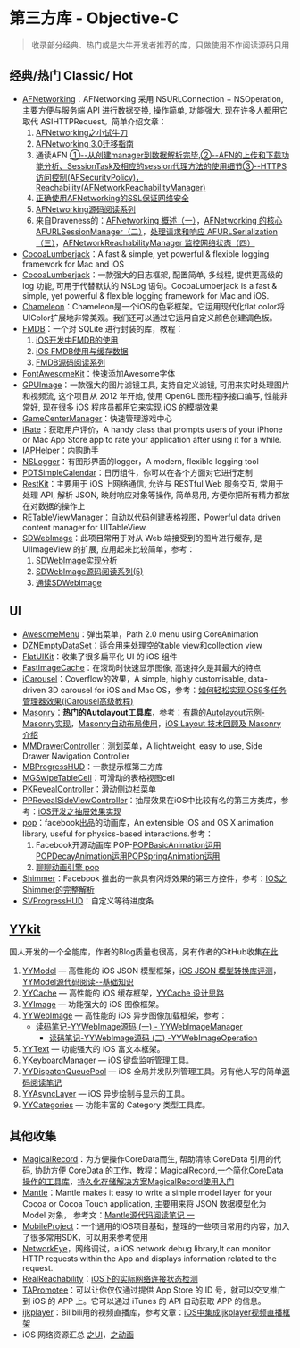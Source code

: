 # 第三方库 - Objective-C
> 收录部分经典、热门或是大牛开发者推荐的库，只做使用不作阅读源码只用

## 经典/热门 Classic/ Hot
- [AFNetworking][1]：AFNetworking 采用 NSURLConnection + NSOperation, 主要方便与服务端 API 进行数据交换, 操作简单, 功能强大, 现在许多人都用它取代 ASIHTTPRequest。简单介绍文章：
	1. [AFNetworking之小试牛刀][2]
	2. [AFNetworking 3.0迁移指南][3]
	3. 通读AFN [①--从创建manager到数据解析完毕][4],[②--AFN的上传和下载功能分析、SessionTask及相应的session代理方法的使用细节][5][③--HTTPS访问控制(AFSecurityPolicy)，Reachability(AFNetworkReachabilityManager)][6]
	4. [正确使用AFNetworking的SSL保证网络安全][7]
	5. [AFNetworking源码阅读系列][8]
	6. 来自Draveness的：[AFNetworking 概述（一）][9]，[AFNetworking 的核心 AFURLSessionManager（二）][10]，[处理请求和响应 AFURLSerialization（三）][11]，[AFNetworkReachabilityManager 监控网络状态（四）][12]
- [CocoaLumberjack][13]：A fast & simple, yet powerful & flexible logging framework for Mac and iOS
- [CocoaLumberjack][14]：一款强大的日志框架, 配置简单, 多线程, 提供更高级的 log 功能, 可用于代替默认的 NSLog 语句。CocoaLumberjack is a fast & simple, yet powerful & flexible logging framework for Mac and iOS.
- [Chameleon][15]：Chameleon是一个iOS的色彩框架。它运用现代化flat color将UIColor扩展地非常美观。我们还可以通过它运用自定义颜色创建调色板。
- [FMDB][16]：一个对 SQLite 进行封装的库，教程：
	1. [iOS开发中FMDB的使用][17]
	2. [iOS FMDB使用与缓存数据][18]
	3. [FMDB源码阅读系列][19]
- [FontAwesomeKit][20]：快速添加Awesome字体
- [GPUImage][21]：一款强大的图片滤镜工具, 支持自定义滤镜, 可用来实时处理图片和视频流, 这个项目从 2012 年开始, 使用 OpenGL 图形程序接口编写, 性能非常好, 现在很多 iOS 程序员都用它来实现 iOS 的模糊效果
- [GameCenterManager][22]：快速管理游戏中心
- [iRate][23]：获取用户评价，A handy class that prompts users of your iPhone or Mac App Store app to rate your application after using it for a while. 
- [IAPHelper][24]：内购助手
- [NSLogger][25]：有图形界面的logger，A modern, flexible logging tool
- [PDTSimpleCalendar][26]：日历组件，你可以在各个方面对它进行定制
- [RestKit][27]：主要用于 iOS 上网络通信, 允许与 RESTful Web 服务交互, 常用于处理 API, 解析 JSON, 映射响应对象等操作, 简单易用, 方便你把所有精力都放在对数据的操作上
- [RETableViewManager][28]：自动以代码创建表格视图，Powerful data driven content manager for UITableView.
- [SDWebImage][29]：此项目常用于对从 Web 端接受到的图片进行缓存, 是 UIImageView 的扩展, 应用起来比较简单，参考：
	1. [SDWebImage实现分析][30]
	2. [SDWebImage源码阅读系列(5)][31]
	3. [通读SDWebImage][32]

## UI
- [AwesomeMenu][33]：弹出菜单，Path 2.0 menu using CoreAnimation
- [DZNEmptyDataSet][34]：适合用来处理空的table view和collection view
- [FlatUIKit][35]：收集了很多扁平化 UI 的 iOS 组件
- [FastImageCache][36]：在滚动时快速显示图像, 高速持久是其最大的特点
- [iCarousel][37]：Coverflow的效果，A simple, highly customisable, data-driven 3D carousel for iOS and Mac OS，参考：[如何轻松实现iOS9多任务管理器效果(iCarousel高级教程)][38]
- [Masonry][39]：**热门的Autolayout工具库**，参考：[有趣的Autolayout示例-Masonry实现][40]，[Masonry自动布局使用][41]，[iOS Layout 技术回顾及 Masonry 介绍][42]
- [MMDrawerController][43]：测划菜单，A lightweight, easy to use, Side Drawer Navigation Controller
- [MBProgressHUD][44]：一款提示框第三方库
- [MGSwipeTableCell][45]：可滑动的表格视图cell
- [PKRevealController][46]：滑动侧边栏菜单
- [PPRevealSideViewController][47]：抽屉效果在iOS中比较有名的第三方类库，参考：[iOS开发之抽屉效果实现][48]
- [pop][49]：facebook出品的动画库，An extensible iOS and OS X animation library, useful for physics-based interactions.参考：
	1. Facebook开源动画库 POP-[POPBasicAnimation运用][50][POPDecayAnimation运用][51][POPSpringAnimation运用][52]
	2. [聊聊动画引擎 pop][53]
- [Shimmer][54]：Facebook 推出的一款具有闪烁效果的第三方控件，参考：[IOS之Shimmer的完整解析][55]
- [SVProgressHUD][56]：自定义等待进度条


## [YYkit][57]
国人开发的一个全能库，作者的Blog质量也很高，另有作者的GitHub收集[在此][58]
1. [YYModel][59] — 高性能的 iOS JSON 模型框架，[iOS JSON 模型转换库评测][60]，[YYModel源代码阅读--基础知识][61]
2. [YYCache][62] — 高性能的 iOS 缓存框架，[YYCache 设计思路][63]
3. [YYImage][64] — 功能强大的 iOS 图像框架。
4. [YYWebImage][65] — 高性能的 iOS 异步图像加载框架，参考：
	- [读码笔记-YYWebImage源码 (一) - YYWebImageManager][66]
		- [读码笔记-YYWebImage源码 (二) -YYWebImageOperation][67]
5. [YYText][68] — 功能强大的 iOS 富文本框架。
6. [YKeyboardManager][69] — iOS 键盘监听管理工具。
7. [YYDispatchQueuePool][70] — iOS 全局并发队列管理工具。另有他人写的简单[源码阅读笔记][71]
8. [YYAsyncLayer][72] — iOS 异步绘制与显示的工具。
9. [YYCategories][73] — 功能丰富的 Category 类型工具库。


## 其他收集
- [MagicalRecord][74]：为方便操作CoreData而生, 帮助清除 CoreData 引用的代码, 协助方便 CoreData 的工作，教程：[MagicalRecord,一个简化CoreData操作的工具库][75]，[持久化存储解决方案MagicalRecord使用入门][76]
- [Mantle][77]：Mantle makes it easy to write a simple model layer for your Cocoa or Cocoa Touch application, 主要用来将 JSON 数据模型化为 Model 对象， 参考文：[Mantle源代码阅读笔记 一][78]
- [MobileProject][79]：一个通用的IOS项目基础，整理的一些项目常用的内容，加入了很多常用SDK，可以用来参考使用
- [NetworkEye][80]，网络调试，a iOS network debug library,It can monitor HTTP requests within the App and displays information related to the request.
- [RealReachability][81]：[iOS下的实际网络连接状态检测][82]
- [TAPromotee][83]：可以让你仅仅通过提供 App Store 的 ID 号，就可以交叉推广到 iOS 的 APP 上。它可以通过 iTunes 的 API 自动获取 APP 的信息。
- [ijkplayer][84]：Bilibili用的视频直播库，参考文章：[iOS中集成ijkplayer视频直播框架][85]
- iOS 网络资源汇总 [之UI][86]，[之动画][87]

[1]:	https://github.com/AFNetworking/AFNetworking "AFNetworking"
[2]:	http://www.jianshu.com/p/8cc137ac26f0 "AFNetworking之小试牛刀"
[3]:	http://www.jianshu.com/p/047463a7ce9b "AFNetworking 3.0迁移指南"
[4]:	http://www.cnblogs.com/Mike-zh/p/5167017.html "通读AFN①--从创建manager到数据解析完毕"
[5]:	http://www.cnblogs.com/Mike-zh/p/5172389.html "通读AFN②--AFN的上传和下载功能分析、SessionTask及相应的session代理方法的使用细节"
[6]:	http://www.cnblogs.com/Mike-zh/p/5174238.html "通读AFN③--HTTPS访问控制(AFSecurityPolicy)，Reachability(AFNetworkReachabilityManager)"
[7]:	http://www.jianshu.com/p/4102b817ff2f "正确使用AFNetworking的SSL保证网络安全"
[8]:	http://www.cnblogs.com/polobymulberry/category/785705.html "AFNetworking源码阅读系列"
[9]:	http://draveness.me/afnetworking1/ "AFNetworking 概述（一）"
[10]:	http://draveness.me/afnetworking2/ "AFNetworking 的核心 AFURLSessionManager（二）"
[11]:	http://draveness.me/afnetworking3/ "处理请求和响应 AFURLSerialization（三）"
[12]:	http://draveness.me/afnetworking4/ "AFNetworkReachabilityManager 监控网络状态（四）"
[13]:	https://github.com/CocoaLumberjack/CocoaLumberjack "CocoaLumberjack"
[14]:	https://github.com/CocoaLumberjack/CocoaLumberjack "CocoaLumberjack"
[15]:	https://github.com/ViccAlexander/Chameleon "Chameleon"
[16]:	https://github.com/ccgus/fmdb "FMDB"
[17]:	http://www.cnblogs.com/jerehedu/p/5025950.html "iOS开发中FMDB的使用"
[18]:	http://www.jianshu.com/p/968c381cb7d7 "iOS FMDB使用与缓存数据"
[19]:	http://www.cnblogs.com/polobymulberry/category/789988.html "FMDB源码阅读系列(2)"
[20]:	https://github.com/PrideChung/FontAwesomeKit "FontAwesomeKit"
[21]:	https://github.com/BradLarson/GPUImage "GPUImage"
[22]:	https://github.com/nihalahmed/GameCenterManager "GameCenterManager"
[23]:	https://github.com/nicklockwood/iRate "iRate"
[24]:	https://github.com/saturngod/IAPHelper "IAPHelper"
[25]:	https://github.com/fpillet/NSLogger "NSLogger"
[26]:	https://github.com/jivesoftware/PDTSimpleCalendar "PDTSimpleCalendar"
[27]:	https://github.com/RestKit/RestKit "RestKit"
[28]:	https://github.com/romaonthego/RETableViewManager "RETableViewManager"
[29]:	https://github.com/rs/SDWebImage "SDWebImage"
[30]:	http://southpeak.github.io/blog/2015/02/07/sourcecode-sdwebimage/ "SDWebImage实现分析"
[31]:	http://www.cnblogs.com/polobymulberry/category/785704.html "SDWebImage源码阅读系列(5)"
[32]:	http://zzk.cnblogs.com/s?w=blog:Mike-zh%20%E9%80%9A%E8%AF%BBSDWebImage "通读SDWebImage"
[33]:	https://github.com/levey/AwesomeMenu "AwesomeMenu"
[34]:	https://github.com/dzenbot/DZNEmptyDataSet "DZNEmptyDataSet"
[35]:	https://github.com/Grouper/FlatUIKit "FlatUIKit"
[36]:	https://github.com/path/FastImageCache "FastImageCache"
[37]:	https://github.com/nicklockwood/iCarousel "iCarousel"
[38]:	http://www.cnblogs.com/jgCho/p/5275408.html "如何轻松实现iOS9多任务管理器效果(iCarousel高级教程)"
[39]:	https://github.com/SnapKit/Masonry "Masonry"
[40]:	http://tutuge.me/2015/05/23/autolayout-example-with-masonry/ "有趣的Autolayout示例-Masonry实现"
[41]:	http://www.cnblogs.com/salam/p/5054474.html "Masonry自动布局使用"
[42]:	http://www.taijicoder.com/2015/12/12/iOS-Layout-and-Masnory/ "iOS Layout 技术回顾及 Masonry 介绍"
[43]:	https://github.com/mutualmobile/MMDrawerController "MMDrawerController"
[44]:	https://github.com/jdg/MBProgressHUD "MBProgressHUD"
[45]:	https://github.com/MortimerGoro/MGSwipeTableCell "MGSwipeTableCell"
[46]:	https://github.com/pkluz/PKRevealController "PKRevealController"
[47]:	https://github.com/ipup/PPRevealSideViewController "PPRevealSideViewController"
[48]:	http://ios.jobbole.com/83402/ "iOS开发之抽屉效果实现"
[49]:	https://github.com/facebook/pop "pop"
[50]:	http://www.cnblogs.com/wujy/p/5191220.html "Facebook开源动画库 POP-POPBasicAnimation运用"
[51]:	http://www.cnblogs.com/wujy/p/5194029.html "Facebook开源动画库 POP-POPDecayAnimation运用"
[52]:	http://www.cnblogs.com/wujy/p/5191521.html "Facebook开源动画库 POP-POPSpringAnimation运用"
[53]:	http://ios.jobbole.com/84717/
[54]:	https://github.com/facebook/Shimmer "Shimmer"
[55]:	http://www.jianshu.com/p/3c58af1a2460 "IOS之Shimmer的完整解析"
[56]:	https://github.com/TransitApp/SVProgressHUD "SVProgressHUD"
[57]:	https://github.com/ibireme/YYKit
[58]:	http://github.ibireme.com/github/list/ios/#
[59]:	https://github.com/ibireme/YYModel
[60]:	http://blog.ibireme.com/2015/10/23/ios_model_framework_benchmark/ "iOS JSON 模型转换库评测"
[61]:	http://www.jianshu.com/p/198af7042b2d "YYModel源代码阅读--基础知识"
[62]:	https://github.com/ibireme/YYCache
[63]:	http://blog.ibireme.com/2015/10/26/yycache/ "YYCache 设计思路"
[64]:	https://github.com/ibireme/YYImage
[65]:	https://github.com/ibireme/YYWebImage
[66]:	http://huangshaohua.cn/2015/12/29/du-ma-bi-ji-yywebimageyuan-ma/ "读码笔记-YYWebImage源码 (一) - YYWebImageManager"
[67]:	http://huangshaohua.cn/2016/01/02/du-ma-bi-ji-yywebimageyuan-ma-er-yywebimageoperation/ "读码笔记-YYWebImage源码 (二) -YYWebImageOperation"
[68]:	https://github.com/ibireme/YYText
[69]:	https://github.com/ibireme/YYKeyboardManager "YYKeyboardManager"
[70]:	https://github.com/ibireme/YYDispatchQueuePool "YYDispatchQueuePool"
[71]:	http://kittenyang.com/yydispatchqueuepool-learning-note/ "YYDispatchQueuePool 源码阅读笔记"
[72]:	https://github.com/ibireme/YYAsyncLayer "YYAsyncLayer"
[73]:	https://github.com/ibireme/YYCategories
[74]:	https://github.com/magicalpanda/MagicalRecord "MagicalRecord"
[75]:	http://segmentfault.com/a/1190000004132110 "MagicalRecord,一个简化CoreData操作的工具库"
[76]:	http://www.cocoachina.com/ios/20151214/14649.html
[77]:	https://github.com/Mantle/Mantle "Mantle"
[78]:	http://blog.csdn.net/colorapp/article/details/50277317 "Mantle源代码阅读笔记 一"
[79]:	https://github.com/wujunyang/MobileProject "MobileProject"
[80]:	https://github.com/coderyi/NetworkEye "NetworkEye"
[81]:	https://github.com/dustturtle/RealReachability "RealReachability"
[82]:	http://www.cocoachina.com/ios/20160224/15407.html
[83]:	https://github.com/JanC/TAPromotee "TAPromotee"
[84]:	https://github.com/Bilibili/ijkplayer "ijkplayer"
[85]:	http://www.jianshu.com/p/1f06b27b3ac0 "iOS中集成ijkplayer视频直播框架"
[86]:	http://www.jianshu.com/p/2ba717122951 "iOS 网络资源汇总之UI"
[87]:	http://www.jianshu.com/p/91b5cfad5d89 "iOS 网络资源汇总之动画"